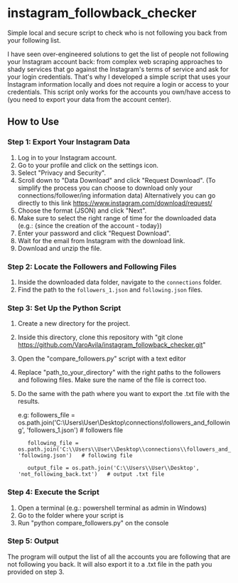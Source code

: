 # instagram_followback_checker
Simple local and secure script to check who is not following you back from your following list. 

I have seen over-engineered solutions to get the list of people not following your Instagram account back: from complex web scraping approaches to shady services that go against the Instagram's terms of service and ask for your login credentials. That's why I developed a simple script that uses your Instagram information locally and does not require a login or access to your credentials. This script only works for the accounts you own/have access to (you need to export your data from the account center).

## How to Use

### Step 1: Export Your Instagram Data
1. Log in to your Instagram account.
2. Go to your profile and click on the settings icon.
3. Select "Privacy and Security".
4. Scroll down to "Data Download" and click "Request Download". (To simplify the process you can choose to download only your connections/follower/ing information data)
   Alternatively you can go directly to this link https://www.instagram.com/download/request/
5. Choose the format (JSON) and click "Next".
6. Make sure to select the right range of time for the downloaded data (e.g.: {since the creation of the account - today})
7. Enter your password and click "Request Download".
8. Wait for the email from Instagram with the download link.
9. Download and unzip the file.

### Step 2: Locate the Followers and Following Files
1. Inside the downloaded data folder, navigate to the `connections` folder.
2. Find the path to the `followers_1.json` and `following.json` files.

### Step 3: Set Up the Python Script
1. Create a new directory for the project.
2. Inside this directory, clone this repository with "git clone https://github.com/VaroAvila/instagram_followback_checker.git"
3. Open the "compare_followers.py" script with a text editor
4. Replace "path_to_your_directory" with the right paths to the followers and following files. Make sure the name of the file is correct too.
5. Do the same with the path where you want to export the .txt file with the results. 

    e.g:
          followers_file = os.path.join('C:\\Users\\User\\Desktop\\connections\\followers_and_following', 'followers_1.json') # followers file

          following_file = os.path.join('C:\\Users\\User\\Desktop\\connections\\followers_and_following', 'following.json')   # following file

          output_file = os.path.join('C:\\Users\\User\\Desktop', 'not_following_back.txt')   # output .txt file

### Step 4: Execute the Script

1. Open a terminal (e.g.: powershell terminal as admin in Windows)
2. Go to the folder where your script is
3. Run "python compare_followers.py" on the console

### Step 5: Output

   The program will output the list of all the accounts you are following that are not following you back. It will also export it to a .txt file in the path you provided on step 3. 

